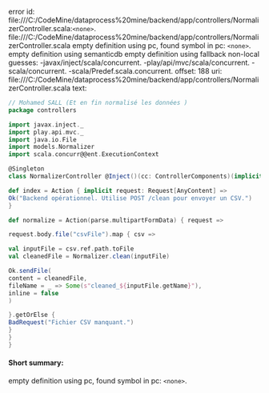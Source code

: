 error id: file:///C:/CodeMine/dataprocess%20mine/backend/app/controllers/NormalizerController.scala:`<none>`.
file:///C:/CodeMine/dataprocess%20mine/backend/app/controllers/NormalizerController.scala
empty definition using pc, found symbol in pc: `<none>`.
empty definition using semanticdb
empty definition using fallback
non-local guesses:
	 -javax/inject/scala/concurrent.
	 -play/api/mvc/scala/concurrent.
	 -scala/concurrent.
	 -scala/Predef.scala.concurrent.
offset: 188
uri: file:///C:/CodeMine/dataprocess%20mine/backend/app/controllers/NormalizerController.scala
text:
```scala
// Mohamed SALL (Et en fin normalisé les données )
package controllers

import javax.inject._
import play.api.mvc._
import java.io.File
import models.Normalizer
import scala.concurr@@ent.ExecutionContext

@Singleton
class NormalizerController @Inject()(cc: ControllerComponents)(implicit ec: ExecutionContext) extends AbstractController(cc) {

def index = Action { implicit request: Request[AnyContent] =>
Ok("Backend opérationnel. Utilise POST /clean pour envoyer un CSV.")
}

def normalize = Action(parse.multipartFormData) { request =>

request.body.file("csvFile").map { csv =>

val inputFile = csv.ref.path.toFile
val cleanedFile = Normalizer.clean(inputFile)

Ok.sendFile(
content = cleanedFile,
fileName = _ => Some(s"cleaned_${inputFile.getName}"),
inline = false
)

}.getOrElse {
BadRequest("Fichier CSV manquant.")
}
}
}
```


#### Short summary: 

empty definition using pc, found symbol in pc: `<none>`.